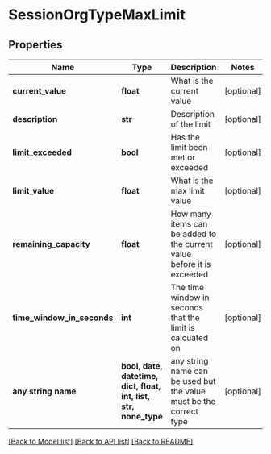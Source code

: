 # SessionOrgTypeMaxLimit


## Properties
Name | Type | Description | Notes
------------ | ------------- | ------------- | -------------
**current_value** | **float** | What is the current value | [optional] 
**description** | **str** | Description of the limit | [optional] 
**limit_exceeded** | **bool** | Has the limit been met or exceeded | [optional] 
**limit_value** | **float** | What is the max limit value | [optional] 
**remaining_capacity** | **float** | How many items can be added to the current value before it is exceeded | [optional] 
**time_window_in_seconds** | **int** | The time window in seconds that the limit is calcuated on | [optional] 
**any string name** | **bool, date, datetime, dict, float, int, list, str, none_type** | any string name can be used but the value must be the correct type | [optional]

[[Back to Model list]](../README.md#documentation-for-models) [[Back to API list]](../README.md#documentation-for-api-endpoints) [[Back to README]](../README.md)


